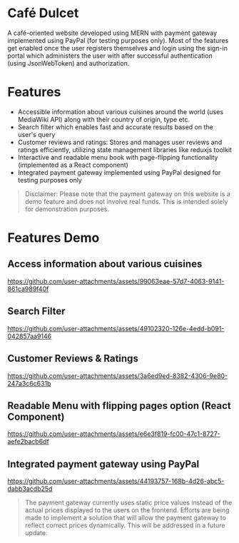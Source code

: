 # Café Dulcet

A café-oriented website developed using MERN with payment gateway implemented using PayPal (for testing purposes only). Most of the features get enabled once the user registers themselves and login using the sign-in portal which administers the user with after successful authentication (using JsonWebToken) and authorization.

# Features
- Accessible information about various cuisines around the world (uses MediaWiki API) along with their country of origin, type etc.
- Search filter which enables fast and accurate results based on the user's query 
- Customer reviews and ratings: Stores and manages user reviews and ratings efficiently, utilizing state management libraries like reduxjs toolkit
- Interactive and readable menu book with page-flipping functionality (implemented as a React component)
- Integrated payment gateway implemented using PayPal designed for testing purposes only

> Disclaimer: Please note that the payment gateway on this website is a demo feature and does not involve real funds. This is intended solely for demonstration purposes.

# Features Demo

## Access information about various cuisines

https://github.com/user-attachments/assets/99063eae-57d7-4063-9141-861ca989f40f

## Search Filter

https://github.com/user-attachments/assets/49102320-126e-4edd-b091-042857aa9146

## Customer Reviews & Ratings

https://github.com/user-attachments/assets/3a6ed9ed-8382-4306-9e80-247a3c6c631b

## Readable Menu with flipping pages option (React Component)

https://github.com/user-attachments/assets/e6e3f819-fc00-47c1-8727-aefe2bacb6df

## Integrated payment gateway using PayPal

https://github.com/user-attachments/assets/44193757-168b-4d26-abc5-dabb3acdb25d

> The payment gateway currently uses static price values instead of the actual prices displayed to the users on the frontend. Efforts are being made to implement a solution that will allow the payment gateway to reflect correct prices dynamically. This will be addressed in a future update.
